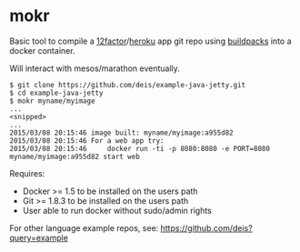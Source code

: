 mokr
====

Basic tool to compile a [12factor](http://12factor.net/)/[heroku](https://devcenter.heroku.com/categories/language-support) app git repo using [buildpacks](https://devcenter.heroku.com/articles/buildpacks) into a docker container.

Will interact with mesos/marathon eventually.

```
$ git clone https://github.com/deis/example-java-jetty.git
$ cd example-java-jetty
$ mokr myname/myimage
...
<snipped>
...
2015/03/08 20:15:46 image built: myname/myimage:a955d82
2015/03/08 20:15:46 For a web app try:
2015/03/08 20:15:46     docker run -ti -p 8080:8080 -e PORT=8080 myname/myimage:a955d82 start web
```

Requires:
* Docker >= 1.5 to be installed on the users path
* Git >= 1.8.3 to be installed on the users path
* User able to run docker without sudo/admin rights

For other language example repos, see: https://github.com/deis?query=example
